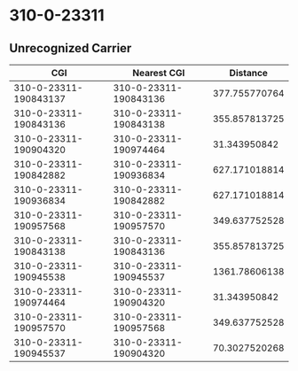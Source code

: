 # 310-0-23311
## Unrecognized Carrier


| CGI | Nearest CGI | Distance |
|-----|-------------|----------|
| 310-0-23311-190843137 | 310-0-23311-190843136 | 377.755770764 |
| 310-0-23311-190843136 | 310-0-23311-190843138 | 355.857813725 |
| 310-0-23311-190904320 | 310-0-23311-190974464 | 31.343950842 |
| 310-0-23311-190842882 | 310-0-23311-190936834 | 627.171018814 |
| 310-0-23311-190936834 | 310-0-23311-190842882 | 627.171018814 |
| 310-0-23311-190957568 | 310-0-23311-190957570 | 349.637752528 |
| 310-0-23311-190843138 | 310-0-23311-190843136 | 355.857813725 |
| 310-0-23311-190945538 | 310-0-23311-190945537 | 1361.78606138 |
| 310-0-23311-190974464 | 310-0-23311-190904320 | 31.343950842 |
| 310-0-23311-190957570 | 310-0-23311-190957568 | 349.637752528 |
| 310-0-23311-190945537 | 310-0-23311-190904320 | 70.3027520268 |
